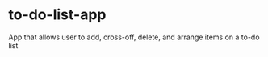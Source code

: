 # to-do-list-app
 App that allows user to add, cross-off, delete, and arrange items on a to-do list
